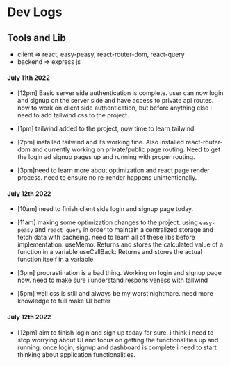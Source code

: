 # Dev Logs

## Tools and Lib

- client => react, easy-peasy, react-router-dom, react-query
- backend => express js

#### **July 11th 2022**

- [12pm] Basic server side authentication is complete. user can now login and signup on the server side and have access to private api routes. now to work on client side authentication, but before anything else i need to add tailwind css to the project.

- [1pm] tailwind added to the project, now time to learn tailwind.

- [2pm] installed tailwind and its working fine. Also installed react-router-dom and currently working on private/public page routing. Need to get the login ad signup pages up and running with proper routing.

- [3pm]need to learn more about optimization and react page render process. need to ensure no re-render happens unintentionally.

#### **July 12th 2022**

- [10am] need to finish client side login and signup page today.

- [11am] making some optimization changes to the project. using `easy-peasy` and `react query` in order to maintain a centralized storage and fetch data with cacheing. need to learn all of these libs before implementation.
  useMemo: Returns and stores the calculated value of a function in a variable
  useCallBack: Returns and stores the actual function itself in a variable

- [3pm] procrastination is a bad thing. Working on login and signup page now. need to make sure i understand responsiveness with tailwind

- [5pm] well css is still and always be my worst nightmare. need more knowledge to full make UI better

#### **July 12th 2022**

- [12pm] aim to finish login and sign up today for sure. i think i need to stop worrying about UI and focus on getting the functionalities up and running. once login, signup and dashboard is complete i need to start thinking about application functionalities.
